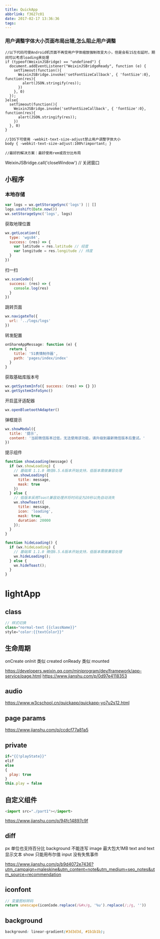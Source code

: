 ```yaml
---
title: QuickApp
abbrlink: f3627c01
date: 2017-02-17 13:36:36
tags:
---
```


### 用户调整字体大小页面布局出错,怎么阻止用户调整
```
//以下代码可使Android机页面不再受用户字体缩放强制改变大小，但是会有1S左右延时，期间可以考虑loading来处理
if (typeof(WeixinJSBridge) == "undefined") {
  document.addEventListener("WeixinJSBridgeReady", function (e) {
    setTimeout(function(){
      WeixinJSBridge.invoke('setFontSizeCallback', { 'fontSize':0}, function(res){
        alert(JSON.stringify(res));
      })
    }, 0)
  });
}else{
  setTimeout(function(){
    WeixinJSBridge.invoke('setFontSizeCallback', { 'fontSize':0}, function(res){
      alert(JSON.stringify(res));
    })
  }, 0)
}

//IOS下可使用 -webkit-text-size-adjust禁止用户调整字体大小
body { -webkit-text-size-adjust:100%!important; }

//最好的解决方案：最好使用rem或百分比布局
```

WeixinJSBridge.call('closeWindow') // 关闭窗口

## 小程序

### 本地存储
```js
var logs = wx.getStorageSync('logs') || []
logs.unshift(Date.now())
wx.setStorageSync('logs', logs)


```

获取地理位置
```js
wx.getLocation({
  type: 'wgs84',
  success: (res) => {
    var latitude = res.latitude // 经度
    var longitude = res.longitude // 纬度
  }
})
```

扫一扫
```js
wx.scanCode({
  success: (res) => {
    console.log(res)
  }
})
```

跳转页面
```js
wx.navigateTo({
  url: '../logs/logs'
})
```

转发配置
```js
onShareAppMessage: function (e) {
  return {
    title: '51表情制作器',
    path: 'pages/index/index'
  }
}
```

获取基础库版本号
```js
wx.getSystemInfo({ success: (res) => {} })
wx.getSystemInfoSync()
```

开启蓝牙适配器
```js
wx.openBluetoothAdapter()
```

弹框提示
```js
wx.showModal({
  title: '提示',
  content: '当前微信版本过低，无法使用该功能，请升级到最新微信版本后重试。'
})
```

提示组件
```js
function showLoading(message) {
  if (wx.showLoading) {
    // 基础库 1.1.0 微信6.5.6版本开始支持，低版本需做兼容处理
    wx.showLoading({
      title: message,
      mask: true
    })
  } else {
    // 低版本采用Toast兼容处理并将时间设为20秒以免自动消失
    wx.showToast({
      title: message,
      icon: 'loading',
      mask: true,
      duration: 20000
    });
  }
}

function hideLoading() {
  if (wx.hideLoading) {
    // 基础库 1.1.0 微信6.5.6版本开始支持，低版本需做兼容处理
    wx.hideLoading();
  } else {
    wx.hideToast();
  }
}
```

# lightApp 
## 

## class
```js
// 样式切换
class="normal-text {{className}}"
style="color:{{textColor}}" 
```

## 生命周期
onCreate
onInit 类似 created
onReady 类似 mounted

https://developers.weixin.qq.com/miniprogram/dev/framework/app-service/page.html
https://www.jianshu.com/p/0d97e4118353

## audio
https://www.w3cschool.cn/quickapp/quickapp-yo7u2s12.html

## page params
https://www.jianshu.com/p/ccdcf77a81a5

## private
```js
if="{{!playState}}"
elif
else
{
  play: true
}
this.play = false
```

## 自定义组件
```js
<import src="./part1"></import>

```
https://www.jianshu.com/p/94fc14897c9f

## diff
px 单位也支持百分比
background 不能连写
image 最大包大1MB
text and text 显示文本
show 只能用布尔值
input 没有失焦事件

https://www.jianshu.com/p/b9d4072e7436?utm_campaign=maleskine&utm_content=note&utm_medium=seo_notes&utm_source=recommendation


## iconfont
```js
// 变量图标转码 
return unescape(iconCode.replace(/&#x/g, '%u').replace(/;/g, ''))
```

## background
```css
background: linear-gradient(#3d3d3d, #1b1b1b);
```

